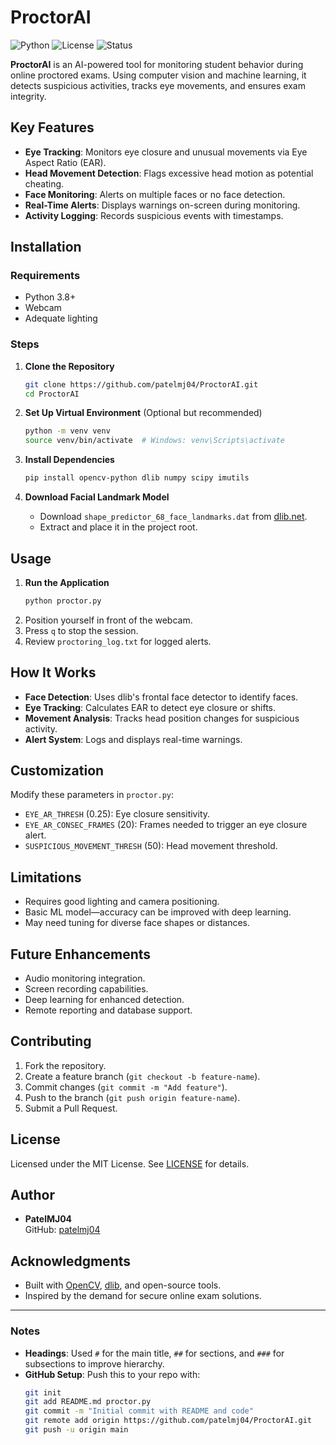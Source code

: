 # ProctorAI

![Python](https://img.shields.io/badge/Python-3.8+-blue.svg)
![License](https://img.shields.io/badge/License-MIT-green.svg)
![Status](https://img.shields.io/badge/Status-In%20Development-yellow.svg)

**ProctorAI** is an AI-powered tool for monitoring student behavior during online proctored exams. Using computer vision and machine learning, it detects suspicious activities, tracks eye movements, and ensures exam integrity.

## Key Features
- **Eye Tracking**: Monitors eye closure and unusual movements via Eye Aspect Ratio (EAR).
- **Head Movement Detection**: Flags excessive head motion as potential cheating.
- **Face Monitoring**: Alerts on multiple faces or no face detection.
- **Real-Time Alerts**: Displays warnings on-screen during monitoring.
- **Activity Logging**: Records suspicious events with timestamps.

## Installation

### Requirements
- Python 3.8+
- Webcam
- Adequate lighting

### Steps
1. **Clone the Repository**
   ```bash
   git clone https://github.com/patelmj04/ProctorAI.git
   cd ProctorAI
   ```

2. **Set Up Virtual Environment** (Optional but recommended)
   ```bash
   python -m venv venv
   source venv/bin/activate  # Windows: venv\Scripts\activate
   ```

3. **Install Dependencies**
   ```bash
   pip install opencv-python dlib numpy scipy imutils
   ```

4. **Download Facial Landmark Model**
   - Download `shape_predictor_68_face_landmarks.dat` from [dlib.net](http://dlib.net/files/shape_predictor_68_face_landmarks.dat.bz2).
   - Extract and place it in the project root.

## Usage
1. **Run the Application**
   ```bash
   python proctor.py
   ```
2. Position yourself in front of the webcam.
3. Press `q` to stop the session.
4. Review `proctoring_log.txt` for logged alerts.

## How It Works
- **Face Detection**: Uses dlib's frontal face detector to identify faces.
- **Eye Tracking**: Calculates EAR to detect eye closure or shifts.
- **Movement Analysis**: Tracks head position changes for suspicious activity.
- **Alert System**: Logs and displays real-time warnings.

## Customization
Modify these parameters in `proctor.py`:
- `EYE_AR_THRESH` (0.25): Eye closure sensitivity.
- `EYE_AR_CONSEC_FRAMES` (20): Frames needed to trigger an eye closure alert.
- `SUSPICIOUS_MOVEMENT_THRESH` (50): Head movement threshold.

## Limitations
- Requires good lighting and camera positioning.
- Basic ML model—accuracy can be improved with deep learning.
- May need tuning for diverse face shapes or distances.

## Future Enhancements
- Audio monitoring integration.
- Screen recording capabilities.
- Deep learning for enhanced detection.
- Remote reporting and database support.

## Contributing
1. Fork the repository.
2. Create a feature branch (`git checkout -b feature-name`).
3. Commit changes (`git commit -m "Add feature"`).
4. Push to the branch (`git push origin feature-name`).
5. Submit a Pull Request.

## License
Licensed under the MIT License. See [LICENSE](LICENSE) for details.

## Author
- **PatelMJ04**  
  GitHub: [patelmj04](https://github.com/patelmj04)

## Acknowledgments
- Built with [OpenCV](https://opencv.org/), [dlib](http://dlib.net/), and open-source tools.
- Inspired by the demand for secure online exam solutions.

---

### Notes
- **Headings**: Used `#` for the main title, `##` for sections, and `###` for subsections to improve hierarchy.
- **GitHub Setup**: Push this to your repo with:
  ```bash
  git init
  git add README.md proctor.py
  git commit -m "Initial commit with README and code"
  git remote add origin https://github.com/patelmj04/ProctorAI.git
  git push -u origin main
  ```
